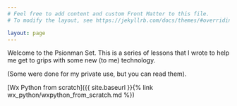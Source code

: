 ```yaml
---
# Feel free to add content and custom Front Matter to this file.
# To modify the layout, see https://jekyllrb.com/docs/themes/#overriding-theme-defaults

layout: page
---
```

Welcome to the Psionman Set. This is a series of lessons that I wrote to help me get to grips with some new (to me) technology.

(Some were done for my private use, but you can read them).

[Wx Python from scratch]({{ site.baseurl }}{% link wx_python/wxpython_from_scratch.md %})
